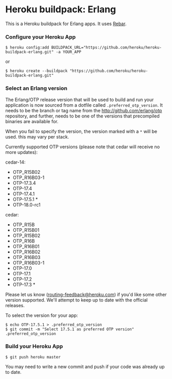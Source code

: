 # Heroku buildpack: Erlang

This is a Heroku buildpack for Erlang apps. It uses [Rebar](https://github.com/basho/rebar).

### Configure your Heroku App

    $ heroku config:add BUILDPACK_URL="https://github.com/heroku/heroku-buildpack-erlang.git" -a YOUR_APP

or

    $ heroku create --buildpack "https://github.com/heroku/heroku-buildpack-erlang.git"

### Select an Erlang version

The Erlang/OTP release version that will be used to build and run your application is now sourced from a dotfile called `.preferred_otp_version`. It needs to be the branch or tag name from the http://github.com/erlang/otp repository, and further, needs to be one of the versions that precompiled binaries are available for.

When you fail to specify the version, the version marked with a `*` will be used. this may vary per stack.

Currently supported OTP versions (please note that cedar will receive no more updates):

cedar-14:

* OTP_R15B02
* OTP_R16B03-1
* OTP-17.3.4
* OTP-17.4
* OTP-17.4.1
* OTP-17.5.1 *
* OTP-18.0-rc1

cedar:

* OTP_R15B
* OTP_R15B01
* OTP_R15B02
* OTP_R16B
* OTP_R16B01
* OTP_R16B02
* OTP_R16B03
* OTP_R16B03-1
* OTP-17.0
* OTP-17.1
* OTP-17.2
* OTP-17.3 *

Please let us know (routing-feedback@heroku.com) if you'd like some other version supported.  We'll attempt to keep up to date with the official releases.

To select the version for your app:

    $ echo OTP-17.5.1 > .preferred_otp_version
    $ git commit -m "Select 17.5.1 as preferred OTP version" .preferred_otp_version

### Build your Heroku App

    $ git push heroku master

You may need to write a new commit and push if your code was already up to date.
